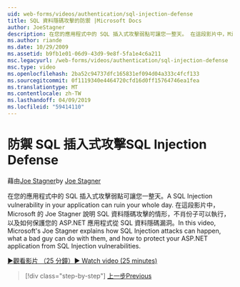 ```yaml
---
uid: web-forms/videos/authentication/sql-injection-defense
title: SQL 資料隱碼攻擊的防禦 |Microsoft Docs
author: JoeStagner
description: 在您的應用程式中的 SQL 插入式攻擊弱點可讓您一整天。 在這段影片中，Microsoft 的 Joe Stagner 會說明 SQL 資料隱碼攻擊如何 happ...
ms.author: riande
ms.date: 10/29/2009
ms.assetid: b9fb1e01-06d9-43d9-9e8f-5fa1e4c6a211
msc.legacyurl: /web-forms/videos/authentication/sql-injection-defense
msc.type: video
ms.openlocfilehash: 2ba52c94737dfc165831ef094d04a333c4fcf133
ms.sourcegitcommit: 0f1119340e4464720cfd16d0ff15764746ea1fea
ms.translationtype: MT
ms.contentlocale: zh-TW
ms.lasthandoff: 04/09/2019
ms.locfileid: "59414110"
---
```

# <a name="sql-injection-defense"></a><span data-ttu-id="71a77-104">防禦 SQL 插入式攻擊</span><span class="sxs-lookup"><span data-stu-id="71a77-104">SQL Injection Defense</span></span>

<span data-ttu-id="71a77-105">藉由[Joe Stagner](https://github.com/JoeStagner)</span><span class="sxs-lookup"><span data-stu-id="71a77-105">by [Joe Stagner](https://github.com/JoeStagner)</span></span>

<span data-ttu-id="71a77-106">在您的應用程式中的 SQL 插入式攻擊弱點可讓您一整天。</span><span class="sxs-lookup"><span data-stu-id="71a77-106">A SQL Injection vulnerability in your application can ruin your whole day.</span></span> <span data-ttu-id="71a77-107">在這段影片中，Microsoft 的 Joe Stagner 說明 SQL 資料隱碼攻擊的情形，不肖份子可以執行，以及如何保護您的 ASP.NET 應用程式從 SQL 資料隱碼漏洞。</span><span class="sxs-lookup"><span data-stu-id="71a77-107">In this video, Microsoft's Joe Stagner explains how SQL Injection attacks can happen, what a bad guy can do with them, and how to protect your ASP.NET application from SQL Injection vulnerabilities.</span></span>

[<span data-ttu-id="71a77-108">&#9654;觀看影片 （25 分鐘）</span><span class="sxs-lookup"><span data-stu-id="71a77-108">&#9654; Watch video (25 minutes)</span></span>](https://channel9.msdn.com/Blogs/ASP-NET-Site-Videos/sql-injection-defense)

> [!div class="step-by-step"]
> [<span data-ttu-id="71a77-109">上一步</span><span class="sxs-lookup"><span data-stu-id="71a77-109">Previous</span></span>](creating-inactive-users.md)
